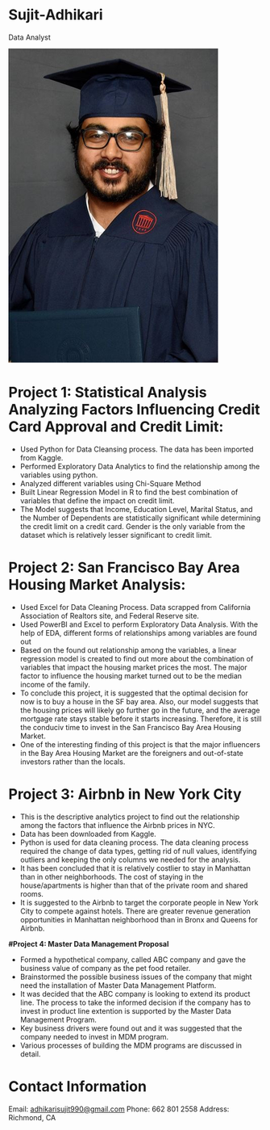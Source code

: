 # Sujit-Adhikari

Data Analyst

![](/pic.jpg)

# Project 1: Statistical Analysis Analyzing Factors Influencing Credit Card Approval and Credit Limit:
* Used Python for Data Cleansing process. The data has been imported from Kaggle.
* Performed Exploratory Data Analytics to find the relationship among the variables using python.
* Analyzed different variables using Chi-Square Method
* Built Linear Regression Model in R to find the best combination of variables that define the impact on credit limit.
* The Model suggests that Income, Education Level, Marital Status, and the Number of Dependents are statistically significant while determining the credit limit on a credit card.   Gender is the only variable from the dataset which is relatively lesser significant to credit limit. 


# Project 2: San Francisco Bay Area Housing Market Analysis:
* Used Excel for Data Cleaning Process. Data scrapped from California Association of Realtors site, and Federal Reserve site.
* Used PowerBI and Excel to perform Exploratory Data Analysis. With the help of EDA, different forms of relationships among variables are found out
* Based on the found out relationship among the variables, a linear regression model is created to find out more about the combination of variables that impact the housing market   prices the most. The major factor to influence the housing market turned out to be the median income of the family. 
* To conclude this project, it is suggested that the optimal decision for now is to buy a house in the SF bay area. Also, our model suggests that the housing prices will likely go further go in the future, and the average mortgage rate stays stable before it starts increasing. Therefore, it is still the conduciv time to invest in the San Francisco Bay Area Housing Market.
* One of the interesting finding of this project is that the major influencers in the Bay Area Housing Market are the foreigners and out-of-state investors rather than the locals. 


# Project 3: Airbnb in New York City
* This is the descriptive analytics project to find out the relationship among the factors that influence the Airbnb prices in NYC.
* Data has been downloaded from Kaggle. 
* Python is used for data cleaning process. The data cleaning process required the change of data types, getting rid of null values, identifying outliers and keeping the only       columns we needed for the analysis.
* It has been concluded that it is relatively costlier to stay in Manhattan than in other neighborhoods. The cost of staying in the house/apartments is higher than that of the       private room and shared rooms.
* It is suggested to the Airbnb to target the corporate people in New York City to compete against hotels. There are greater revenue generation opportunities in Manhattan neighborhood than in Bronx and Queens for Airbnb. 

**#Project 4: Master Data Management Proposal**
* Formed a hypothetical company, called ABC company and gave the business value of company as the pet food retailer.
* Brainstormed the possible business issues of the company that might need the installation of Master Data Management Platform. 
* It was decided that the ABC company is looking to extend its product line. The process to take the informed decision if the company has to invest in product line extention is     supported by the Master Data Management Program.
* Key business drivers were found out and it was suggested that the company needed to invest in MDM program.
* Various processes of building the MDM programs are discussed in detail. 
   
# Contact Information
Email: adhikarisujit990@gmail.com
Phone: 662 801 2558
Address: Richmond, CA

